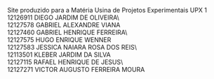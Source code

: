 Site produzido para a Matéria Usina de Projetos Experimentais UPX 1\
12126911	DIEGO JARDIM DE OLIVEIRA\	
12127578	GABRIEL ALEXANDRE VIANA	\
12127460	GABRIEL HENRIQUE FERREIRA\	
12127575	HUGO ENRIQUE WENNER\
12127583	JESSICA NAIARA ROSA DOS REIS\	
12113501	KLEBER JARDIM DA SILVA\
12127115	RAFAEL HENRIQUE DE JESUS\	
12127271	VICTOR AUGUSTO FERREIRA MOURA
